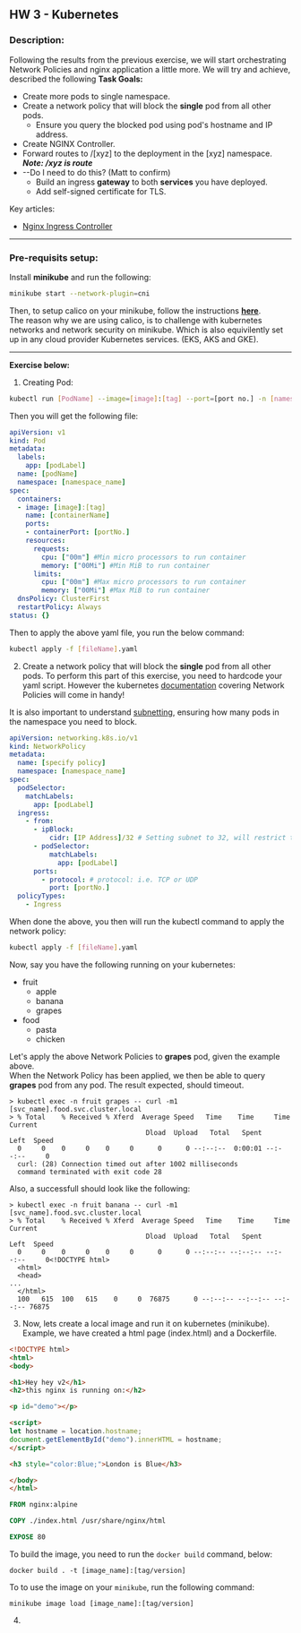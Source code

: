 ## HW 3 - Kubernetes
### Description: 
Following the results from the previous exercise, we will start orchestrating Network Policies and nginx application a little more. We will try and achieve, described the following **Task Goals:** 
* Create more pods to single namespace.
* Create a network policy that will block the **single** pod from all other pods.
  * Ensure you query the blocked pod using pod's hostname and IP address.  
* Create NGINX Controller.
* Forward routes to /[xyz] to the deployment in the [xyz] namespace. ***Note: /xyz is route***
* --Do I need to do this? (Matt to confirm)
  * Build an ingress **gateway** to both **services** you have deployed. 
  * Add self-signed certificate for TLS. 

Key articles: 
* [Nginx Ingress Controller](https://docs.nginx.com/nginx-ingress-controller/intro/overview/)

---
### Pre-requisits setup:
Install **minikube** and run the following: <br/>
```bash
minikube start --network-plugin=cni
```

Then, to setup calico on your minikube, follow the instructions **[here](https://projectcalico.docs.tigera.io/getting-started/kubernetes/minikube#create-a-single-node-minikube-cluster)**. <br/>
The reason why we are using calico, is to challenge with kubernetes networks and network security on minikube. Which is also equivilently set up in any cloud provider Kubernetes services. (EKS, AKS and GKE).

---
**Exercise below:**
1) Creating Pod: 
  ```bash
  kubectl run [PodName] --image=[image]:[tag] --port=[port no.] -n [namespace_name] --dry-run=[client | server | none] -o yaml > [fileName].yaml
  ```

  Then you will get the following file: 
  ```yaml
  apiVersion: v1
  kind: Pod
  metadata:
    labels:
      app: [podLabel]
    name: [podName]
    namespace: [namespace_name]
  spec:
    containers:
    - image: [image]:[tag]
      name: [containerName]
      ports:
      - containerPort: [portNo.]
      resources:
        requests:
          cpu: ["00m"] #Min micro processors to run container
          memory: ["00Mi"] #Min MiB to run container
        limits:
          cpu: ["00m"] #Max micro processors to run container
          memory: ["00Mi"] #Max MiB to run container
    dnsPolicy: ClusterFirst
    restartPolicy: Always
  status: {}
  ```
  Then to apply the above yaml file, you run the below command: 
  ```bash
  kubectl apply -f [fileName].yaml
  ```

2) Create a network policy that will block the **single** pod from all other pods.
To perform this part of this exercise, you need to hardcode your yaml script. However the kubernetes [documentation](https://kubernetes.io/docs/concepts/services-networking/network-policies/) covering Network Policies will come in handy! 

It is also important to understand [subnetting](https://docs.netgate.com/pfsense/en/latest/network/cidr.html), ensuring how many pods in the namespace you need to block. 

```yaml
apiVersion: networking.k8s.io/v1
kind: NetworkPolicy
metadata:
  name: [specify policy]
  namespace: [namespace_name]
spec:
  podSelector:
    matchLabels:
      app: [podLabel]
  ingress:
    - from:
      - ipBlock:
          cidr: [IP Address]/32 # Setting subnet to 32, will restrict to only single pod.
      - podSelector:
          matchLabels:
            app: [podLabel]
      ports:
        - protocol: # protocol: i.e. TCP or UDP
          port: [portNo.]
  policyTypes:
    - Ingress
```
When done the above, you then will run the kubectl command to apply the network policy: 
```bash
kubectl apply -f [fileName].yaml
```
Now, say you have the following running on your kubernetes:
- fruit
  - apple
  - banana
  - grapes
- food
  - pasta
  - chicken

Let's apply the above Network Policies to **grapes** pod, given the example above. <br/>
When the Network Policy has been applied, we then be able to query **grapes** pod from any pod. The result expected, should timeout. 
```shell
> kubectl exec -n fruit grapes -- curl -m1 [svc_name].food.svc.cluster.local
> % Total    % Received % Xferd  Average Speed   Time    Time     Time  Current
                                  Dload  Upload   Total   Spent    Left  Speed
  0     0    0     0    0     0      0      0 --:--:--  0:00:01 --:--:--     0
  curl: (28) Connection timed out after 1002 milliseconds
  command terminated with exit code 28
```
Also, a successfull should look like the following:
```shell
> kubectl exec -n fruit banana -- curl -m1 [svc_name].food.svc.cluster.local
> % Total    % Received % Xferd  Average Speed   Time    Time     Time  Current
                                  Dload  Upload   Total   Spent    Left  Speed
  0     0    0     0    0     0      0      0 --:--:-- --:--:-- --:--:--     0<!DOCTYPE html>
  <html>
  <head>
...
  </html>
  100   615  100   615    0     0  76875      0 --:--:-- --:--:-- --:--:-- 76875
```

3) Now, lets create a local image and run it on kubernetes (minikube). Example, we have created a html page (index.html) and a Dockerfile. 
```html
<!DOCTYPE html>
<html>
<body>

<h1>Hey hey v2</h1>
<h2>this nginx is running on:</h2>

<p id="demo"></p>

<script>
let hostname = location.hostname;
document.getElementById("demo").innerHTML = hostname;
</script>

<h3 style="color:Blue;">London is Blue</h3>

</body>
</html>
```
```Dockerfile
FROM nginx:alpine

COPY ./index.html /usr/share/nginx/html

EXPOSE 80
```
To build the image, you need to run the `docker build` command, below: 
```command
docker build . -t [image_name]:[tag/version]
```
To to use the image on your `minikube`, run the following command: 
```command
minikube image load [image_name]:[tag/version]
```
4) 